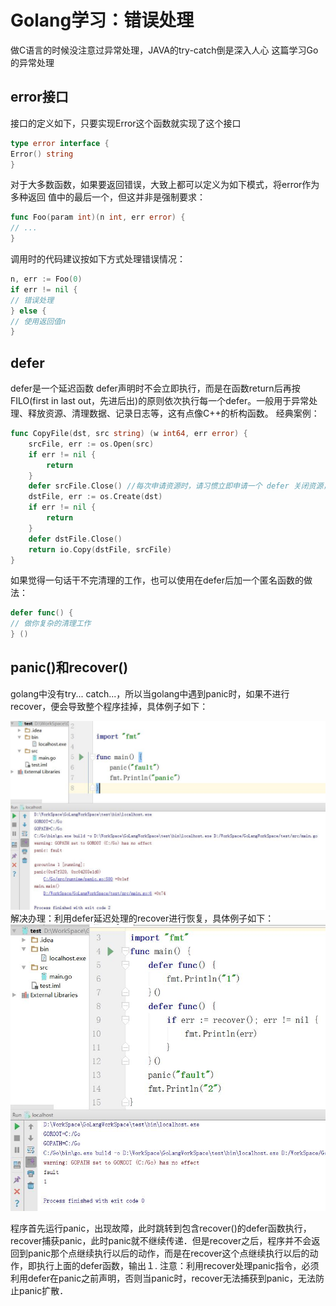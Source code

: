 # Golang学习：错误处理

做C语言的时候没注意过异常处理，JAVA的try-catch倒是深入人心
这篇学习Go的异常处理
## error接口
接口的定义如下，只要实现Error这个函数就实现了这个接口
```go
type error interface {
Error() string
}
```
对于大多数函数，如果要返回错误，大致上都可以定义为如下模式，将error作为多种返回
值中的最后一个，但这并非是强制要求：
```go
func Foo(param int)(n int, err error) {
// ...
}
```
调用时的代码建议按如下方式处理错误情况：
```go
n, err := Foo(0)
if err != nil {
// 错误处理
} else {
// 使用返回值n
}
```
## defer
defer是一个延迟函数
defer声明时不会立即执行，而是在函数return后再按FILO(first in last out，先进后出)的原则依次执行每一个defer。一般用于异常处理、释放资源、清理数据、记录日志等，这有点像C++的析构函数。
经典案例：
```go
func CopyFile(dst, src string) (w int64, err error) {
    srcFile, err := os.Open(src)
    if err != nil {
        return
    }
    defer srcFile.Close() //每次申请资源时，请习惯立即申请一个 defer 关闭资源，这样就不会忘释放资源了
    dstFile, err := os.Create(dst)
    if err != nil {
        return
    }
    defer dstFile.Close()
    return io.Copy(dstFile, srcFile)
}
```
如果觉得一句话干不完清理的工作，也可以使用在defer后加一个匿名函数的做法：
```go
defer func() {
// 做你复杂的清理工作
} ()
```
##  panic()和recover()
golang中没有try... catch...，所以当golang中遇到panic时，如果不进行recover，便会导致整个程序挂掉，具体例子如下：

![panic](img\8_panic.jpg)
解决办理：利用defer延迟处理的recover进行恢复，具体例子如下：
![recover](img\8_recover.jpg)

程序首先运行panic，出现故障，此时跳转到包含recover()的defer函数执行，recover捕获panic，此时panic就不继续传递．但是recover之后，程序并不会返回到panic那个点继续执行以后的动作，而是在recover这个点继续执行以后的动作，即执行上面的defer函数，输出１.
注意：利用recover处理panic指令，必须利用defer在panic之前声明，否则当panic时，recover无法捕获到panic，无法防止panic扩散．
